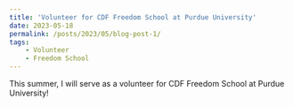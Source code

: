 ```yaml
---
title: 'Volunteer for CDF Freedom School at Purdue University'
date: 2023-05-18
permalink: /posts/2023/05/blog-post-1/
tags:
    - Volunteer 
    - Freedom School
---
```


This summer, I will serve as a volunteer for CDF Freedom School at Purdue University!
